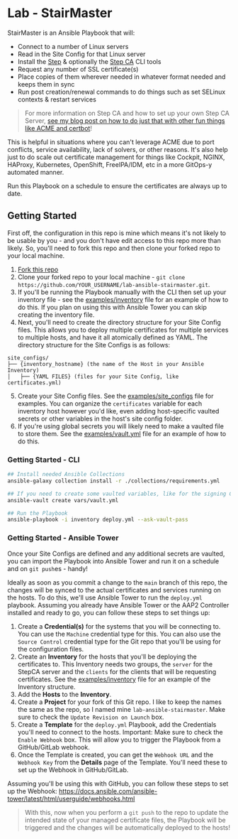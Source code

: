 # Lab - StairMaster

StairMaster is an Ansible Playbook that will:

- Connect to a number of Linux servers
- Read in the Site Config for that Linux server
- Install the [Step](https://smallstep.com/docs/step-cli) & optionally the [Step CA](https://smallstep.com/docs/step-ca) CLI tools
- Request any number of SSL certificate(s)
- Place copies of them wherever needed in whatever format needed and keeps them in sync
- Run post creation/renewal commands to do things such as set SELinux contexts & restart services

> For more information on Step CA and how to set up your own Step CA Server, [see my blog post on how to do just that with other fun things like ACME and certbot](https://kenmoini.com/post/2022/04/diy-ca-with-small-step/)!

This is helpful in situations where you can't leverage ACME due to port conflicts, service availability, lack of solvers, or other reasons.  It's also help just to do scale out certificate management for things like Cockpit, NGINX, HAProxy, Kubernetes, OpenShift, FreeIPA/IDM, etc in a more GitOps-y automated manner.

Run this Playbook on a schedule to ensure the certificates are always up to date.

## Getting Started

First off, the configuration in this repo is mine which means it's not likely to be usable by you - and you don't have edit access to this repo more than likely.  So, you'll need to fork this repo and then clone your forked repo to your local machine.

1. [Fork this repo](https://github.com/kenmoini/lab-ansible-stairmaster/fork)
2. Clone your forked repo to your local machine - `git clone https://github.com/YOUR_USERNAME/lab-ansible-stairmaster.git`.
3. If you'll be running the Playbook manually with the CLI then set up your inventory file - see the [examples/inventory](examples/inventory) file for an example of how to do this.  If you plan on using this with Ansible Tower you can skip creating the inventory file.
4. Next, you'll need to create the directory structure for your Site Config files.  This allows you to deploy multiple certificates for multiple services to multiple hosts, and have it all atomically defined as YAML.  The directory structure for the Site Configs is as follows:

```
site_configs/
├── {inventory_hostname} (the name of the Host in your Ansible Inventory)
│   ├── {YAML FILES} (files for your Site Config, like certificates.yml)
```

5. Create your Site Config files.  See the [examples/site_configs](examples/site_config.yml) file for examples.  You can organize the `certificates` variable for each inventory host however you'd like, even adding host-specific vaulted secrets or other variables in the host's site config folder.
6. If you're using global secrets you will likely need to make a vaulted file to store them.  See the [examples/vault.yml](examples/vault.yml) file for an example of how to do this.

### Getting Started - CLI

```bash
## Install needed Ansible Collections
ansible-galaxy collection install -r ./collections/requirements.yml

## If you need to create some vaulted variables, like for the signing CA or IDM Directory Manager Password
ansible-vault create vars/vault.yml

## Run the Playbook
ansible-playbook -i inventory deploy.yml --ask-vault-pass
```

### Getting Started - Ansible Tower

Once your Site Configs are defined and any additional secrets are vaulted, you can import the Playbook into Ansible Tower and run it on a schedule and on `git push`es - handy!

Ideally as soon as you commit a change to the `main` branch of this repo, the changes will be synced to the actual certificates and services running on the hosts.  To do this, we'll use Ansible Tower to run the `deploy.yml` playbook.  Assuming you already have Ansible Tower or the AAP2 Controller installed and ready to go, you can follow these steps to set things up:

1. Create a **Credential(s)** for the systems that you will be connecting to.  You can use the `Machine` credential type for this.  You can also use the `Source Control` credential type for the Git repo that you'll be using for the configuration files.
2. Create an **Inventory** for the hosts that you'll be deploying the certificates to.  This Inventory needs two groups, the `server` for the StepCA server and the `clients` for the clients that will be requesting certificates.  See the [examples/inventory](examples/inventory) file for an example of the Inventory structure.
3. Add the **Hosts** to the **Inventory**.
4. Create a **Project** for your fork of this Git repo.  I like to keep the names the same as the repo, so I named mine `lab-ansible-stairmaster`.  Make sure to check the `Update Revision on Launch` box.
5. Create a **Template** for the `deploy.yml` Playbook, add the Credentials you'll need to connect to the hosts.  Important: Make sure to check the `Enable Webhook` box.  This will allow you to trigger the Playbook from a GitHub/GitLab webhook.
6. Once the Template is created, you can get the `Webhook URL` and the `Webhook Key` from the **Details** page of the Template.  You'll need these to set up the Webhook in GitHub/GitLab.

Assuming you'll be using this with GitHub, you can follow these steps to set up the Webhook: https://docs.ansible.com/ansible-tower/latest/html/userguide/webhooks.html

> With this, now when you perform a `git push` to the repo to update the intended state of your managed certificate files, the Playbook will be triggered and the changes will be automatically deployed to the hosts!
